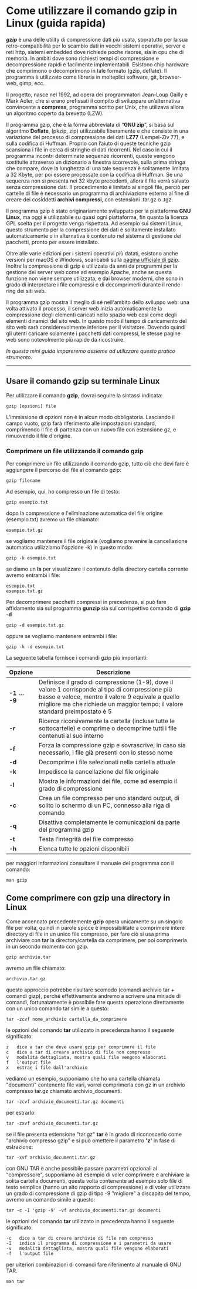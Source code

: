 # Come utilizzare il comando gzip in Linux (guida rapida)

***gzip*** è una delle utility di compressione dati più usata, sopratutto per la sua retro-compatibilità per lo scambio dati in vecchi sistemi operativi, server e reti http, sistemi embedded dove richiede poche risorse, sia in cpu che di memoria. 
In ambiti dove sono richiesti tempi di compressione e decompressione rapidi e facilmente implementabili. Esistono chip hardware che comprimono o decomprimono in tale formato (gzip, deflate). Il programma è utilizzato come libreria in molteplici software, git, browser-web, gimp, ecc.

Il progetto, nasce nel 1992, ad opera dei programmatori Jean-Loup Gailly e Mark Adler, che si erano prefissati il compito di sviluppare un’alternativa convincente a **compress**, programma scritto per Unix, che utilizava allora un algoritmo coperto da brevetto (LZW).

Il programma gzip, che è la forma abbreviata di “**GNU zip**”, si basa sul algoritmo **Deflate**, (pkzip, zip) utilizzabile liberamente e che consiste in una variazione del processo di compressione dei dati **LZ77** (Lempel-Ziv 77), e sulla codifica di Huffman. Proprio con l’aiuto di queste tecniche gzip scansiona i file in cerca di stringhe di dati ricorrenti. Nel caso in cui il programma incontri determinate sequenze ricorrenti, queste vengono sostituite attraverso un dizionario a finestra scorrevole, sulla prima stringa che compare, dove la lunghezza di una tale sequenza è solitamente limitata a 32 Kbyte, per poi essere processate con la codifica di Huffman. Se una sequenza non si presenta nei 32 kbyte precedenti, allora il file verrà salvato senza compressione dati. Il procedimento è limitato ai singoli file, perciò per cartelle di file è necessario un programma di archiviazione esterno al fine di creare dei cosiddetti **archivi compressi**, con estensioni .tar.gz o .tgz.

Il programma gzip è stato originariamente sviluppato per la piattaforma **GNU Linux**, ma oggi è utilizzabile su quasi ogni piattaforma, fin quanto la licenza GPL scelta per il progetto venga rispettata. Ad esempio sui sistemi Linux, questo strumento per la compressione dei dati è solitamente installato automaticamente o in alternativa è contenuto nel sistema di gestione dei pacchetti, pronto per essere installato.

Oltre alle varie edizioni per i sistemi operativi più datati, esistono anche versioni per macOS e Windows, scaricabili sulla [pagina ufficiale di gzip](https://www.gzip.org/).
 Inoltre la compressione di gzip è utilizzata da anni da programmi per la gestione dei server web come ad esempio Apache, anche se questa funzione non viene sempre utilizzata, e dai browser moderni, che sono in grado di interpretare i file compressi e di decomprimerli durante il rende-ring dei siti web.

Il programma gzip mostra il meglio di sé nell'ambito dello sviluppo web: una volta attivato il processo, il server web inizia automaticamente la compressione degli elementi caricati nello spazio web così come degli elementi dinamici del sito web. In questo modo il tempo di caricamento del sito web sarà considerevolmente inferiore per il visitatore. Dovendo quindi gli utenti caricare solamente i pacchetti dati compressi, le stesse pagine web sono notevolmente più rapide da ricostruire. 

*In questa mini guida impareremo assieme ad utilizzare questo pratico strumento.*

---

## Usare il comando gzip su terminale Linux

Per utilizzare il comando **gzip**, dovrai seguire la sintassi indicata:


    gzip [opzioni] file


L’immissione di opzioni non è in alcun modo obbligatoria. Lasciando il campo vuoto, gzip farà riferimento alle impostazioni standard, comprimendo il file di partenza con un nuovo file con estensione gz, e rimuovendo il file d'origine.


### Comprimere un file utilizzando il comando gzip

Per comprimere un file utilizzando il comando gzip, tutto ciò che devi fare è aggiungere il percorso del file al comando gzip:

    gzip filename

Ad esempio, qui, ho compresso un file di testo:

    gzip esempio.txt

dopo la compressione e l'eliminazione automatica del file origine (esempio.txt) avremo un file chiamato:

    esempio.txt.gz

se vogliamo mantenere il file originale (vogliamo prevenire la cancellazione automatica utilizziamo l'opzione -k) in questo modo:

    gzip -k esempio.txt


se diamo un **ls** per visualizzare il contenuto della directory cartella corrente avremo entrambi i file:

    esempio.txt
    esempio.txt.gz

Per decomprimere pacchetti compressi in precedenza, si può fare affidamento sia sul programma **gunzip** sia sul corrispettivo comando di **gzip -d**

    gzip -d esempio.txt.gz

oppure se vogliamo mantenere entrambi i file:

    gzip -k -d esempio.txt

La seguente tabella fornisce i comandi gzip più importanti:


|Opzione|Descrizione|
|-------|-----------|
|**-1 … -9**|Definisce il grado di compressione (1-9), dove il valore 1 corrisponde al tipo di compressione più basso e veloce, mentre il valore 9 equivale a quello migliore ma che richiede un maggior tempo; il valore standard preimpostato è 5|
|**-r**|Ricerca ricorsivamente la cartella (incluse tutte le sottocartelle) e comprime o decomprime tutti i file contenuti al suo interno|
|**-f**|Forza la compressione gzip e sovrascrive, in caso sia necessario, i file già presenti con lo stesso nome|
|**-d**|Decomprime i file selezionati nella cartella attuale|
|**-k**|Impedisce la cancellazione del file originale|
|**-l**|Mostra le informazioni dei file, come ad esempio il grado di compressione|
|**-c**|Crea un file compresso per uno standard output, di solito lo schermo di un PC, connesso alla riga di comando|
|**-q**|Disattiva completamente le comunicazioni da parte del programma gzip|
|**-t**|Testa l’integrità del file compresso|
|**-h**|Elenca tutte le opzioni disponibili |

per maggiori informazioni consultare il manuale del programma con il comando:

    man gzip



## Come comprimere con gzip una directory in Linux

Come accennato precedentemente **gzip** opera unicamente su un singolo file per volta, quindi in parole spicce è impossibilitato a comprimere intere directory di file in un unico file compresso, per fare ciò si usa prima archiviare con **tar** la directory/cartella da comprimere, per poi comprimerla in un secondo momento con gzip.

    gzip archivio.tar

avremo un file chiamato:

    archivio.tar.gz

questo approccio potrebbe risultare scomodo (comandi archivio tar + comandi gizp), perché effettivamente andremo a scrivere una miriade di comandi, fortunatamente è possibile fare questa operazione direttamente con un unico comando tar simile a questo:

    tar -zcvf nome_archivio cartella_da_comprimere

le opzioni del comando **tar** utilizzato in precedenza hanno il seguente significato:

    z   dice a tar che deve usare gzip per comprimere il file
    c   dice a tar di creare archivio di file non compresso
    v   modalità dettagliata, mostra quali file vengono elaborati
    f   l'output file 
    x   estrae i file dall'archivio
    

vediamo un esempio, supponiamo che ho una cartella chiamata "documenti" contenente file vari, vorrei comprimerla con gz in un archivio compresso tar.gz chiamato archivio_documenti:

    tar -zcvf archivio_documenti.tar.gz documenti

per estrarlo:

    tar -zxvf archivio_documenti.tar.gz

se il file presenta estensione "tar.gz" **tar** è in grado di riconoscerlo come "archivio compresso gzip" e si può omettere il parametro **'z'** in fase di estrazione:

    tar -xvf archivio_documenti.tar.gz

con GNU TAR è anche possibile passare parametri opzionali al "compressore", supponiamo ad esempio di voler comprimere e archiviare la solita cartella documenti, questa volta contenente ad esempio solo file di testo semplice (hanno un alto rapporto di compressione) e di voler utilizzare un grado di compressione di gzip di tipo -9 "migliore" a discapito del tempo, avremo un comando simile a questo:

    tar -c -I 'gzip -9' -vf archivio_documenti.tar.gz documenti

le opzioni del comando **tar** utilizzato in precedenza hanno il seguente significato:


    -c   dice a tar di creare archivio di file non compresso
    -I   indica il programma di compressione e i parametri da usare
    -v   modalità dettagliata, mostra quali file vengono elaborati
    -f   l'output file 

per ulteriori combinazioni di comandi fare riferimento al manuale di GNU TAR.

    man tar

